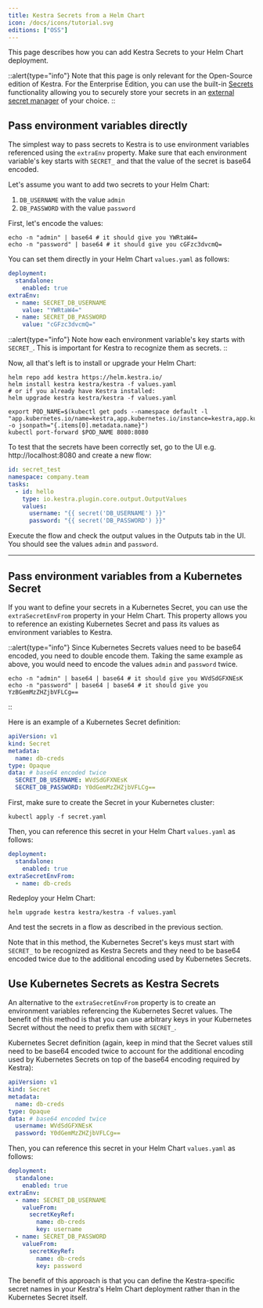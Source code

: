 ```yaml
---
title: Kestra Secrets from a Helm Chart
icon: /docs/icons/tutorial.svg
editions: ["OSS"]
---
```


This page describes how you can add Kestra Secrets to your Helm Chart deployment.

::alert{type="info"}
Note that this page is only relevant for the Open-Source edition of Kestra. For the Enterprise Edition, you can use the built-in [Secrets](../06.enterprise/secrets.md) functionality allowing you to securely store your secrets in an [external secret manager](../06.enterprise/secrets-manager.md) of your choice.
::

## Pass environment variables directly

The simplest way to pass secrets to Kestra is to use environment variables referenced using the `extraEnv` property. Make sure that each environment variable's key starts with `SECRET_` and that the value of the secret is base64 encoded.

Let's assume you want to add two secrets to your Helm Chart:
1. `DB_USERNAME` with the value `admin`
2. `DB_PASSWORD` with the value `password`

First, let's encode the values:

```shell
echo -n "admin" | base64 # it should give you YWRtaW4=
echo -n "password" | base64 # it should give you cGFzc3dvcmQ=
```

You can set them directly in your Helm Chart `values.yaml` as follows:

```yaml
deployment:
  standalone:
    enabled: true
extraEnv:
  - name: SECRET_DB_USERNAME
    value: "YWRtaW4="
  - name: SECRET_DB_PASSWORD
    value: "cGFzc3dvcmQ="
```

::alert{type="info"}
Note how each environment variable's key starts with `SECRET_`. This is important for Kestra to recognize them as secrets.
::

Now, all that's left is to install or upgrade your Helm Chart:

```shell
helm repo add kestra https://helm.kestra.io/
helm install kestra kestra/kestra -f values.yaml
# or if you already have Kestra installed:
helm upgrade kestra kestra/kestra -f values.yaml

export POD_NAME=$(kubectl get pods --namespace default -l "app.kubernetes.io/name=kestra,app.kubernetes.io/instance=kestra,app.kubernetes.io/component=standalone" -o jsonpath="{.items[0].metadata.name}")
kubectl port-forward $POD_NAME 8080:8080
```

To test that the secrets have been correctly set, go to the UI e.g. http://localhost:8080 and create a new flow:

```yaml
id: secret_test
namespace: company.team
tasks:
  - id: hello
    type: io.kestra.plugin.core.output.OutputValues
    values:
      username: "{{ secret('DB_USERNAME') }}"
      password: "{{ secret('DB_PASSWORD') }}"
```

Execute the flow and check the output values in the Outputs tab in the UI. You should see the values `admin` and `password`.

---

## Pass environment variables from a Kubernetes Secret

If you want to define your secrets in a Kubernetes Secret, you can use the `extraSecretEnvFrom` property in your Helm Chart. This property allows you to reference an existing Kubernetes Secret and pass its values as environment variables to Kestra.

::alert{type="info"}
Since Kubernetes Secrets values need to be base64 encoded, you need to double encode them. Taking the same example as above, you would need to encode the values `admin` and `password` twice.

```shell
echo -n "admin" | base64 | base64 # it should give you WVdSdGFXNEsK
echo -n "password" | base64 | base64 # it should give you YzBGemMzZHZjbVFLCg==
```
::

Here is an example of a Kubernetes Secret definition:

```yaml
apiVersion: v1
kind: Secret
metadata:
  name: db-creds
type: Opaque
data: # base64 encoded twice
  SECRET_DB_USERNAME: WVdSdGFXNEsK
  SECRET_DB_PASSWORD: Y0dGemMzZHZjbVFLCg==
```

First, make sure to create the Secret in your Kubernetes cluster:

```shell
kubectl apply -f secret.yaml
```

Then, you can reference this secret in your Helm Chart `values.yaml` as follows:

```yaml
deployment:
  standalone:
    enabled: true
extraSecretEnvFrom:
  - name: db-creds
```

Redeploy your Helm Chart:

```shell
helm upgrade kestra kestra/kestra -f values.yaml
```

And test the secrets in a flow as described in the previous section.

Note that in this method, the Kubernetes Secret's keys must start with `SECRET_` to be recognized as Kestra Secrets and they need to be base64 encoded twice due to the additional encoding used by Kubernetes Secrets.

## Use Kubernetes Secrets as Kestra Secrets

An alternative to the `extraSecretEnvFrom` property is to create an environment variables referencing the Kubernetes Secret values. The benefit of this method is that you can use arbitrary keys in your Kubernetes Secret without the need to prefix them with `SECRET_`.

Kubernetes Secret definition (again, keep in mind that the Secret values still need to be base64 encoded twice to account for the additional encoding used by Kubernetes Secrets on top of the base64 encoding required by Kestra):

```yaml
apiVersion: v1
kind: Secret
metadata:
  name: db-creds
type: Opaque
data: # base64 encoded twice
  username: WVdSdGFXNEsK
  password: Y0dGemMzZHZjbVFLCg==
```

Then, you can reference this secret in your Helm Chart `values.yaml` as follows:

```yaml
deployment:
  standalone:
    enabled: true
extraEnv:
  - name: SECRET_DB_USERNAME
    valueFrom:
      secretKeyRef:
        name: db-creds
        key: username
  - name: SECRET_DB_PASSWORD
    valueFrom:
      secretKeyRef:
        name: db-creds
        key: password
```

The benefit of this approach is that you can define the Kestra-specific secret names in your Kestra's Helm Chart deployment rather than in the Kubernetes Secret itself.
